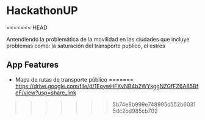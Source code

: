 # HackathonUP
<<<<<<< HEAD

Antendiendo la problemática de la movilidad en las ciudades que incluye problemas como: la saturación del transporte publico, el estres 

## App Features
- Mapa de rutas de transporte público 
=======
https://drive.google.com/file/d/1EoywHFXvNB4b2WYkggNZGfFZ6A85BfeF/view?usp=share_link
>>>>>>> 5b74e8b999e748995d552b60315dc2bd985cb702
